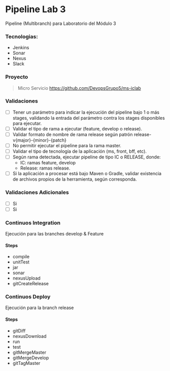 # Pipeline Lab 3

Pipeline (Multibranch) para Laboratorio del Módulo 3

### Tecnologias:

- Jenkins
- Sonar
- Nexus
- Slack

### Proyecto

> Micro Servicio
> https://github.com/DevopsGrupo5/ms-iclab

### Validaciones

- [ ] Tener un parámetro para indicar la ejecución del pipeline bajo 1 o más stages, validando la entrada del parámetro contra los stages disponibles para ejecutar.
- [ ] Validar el tipo de rama a ejecutar (feature, develop o release).
- [ ] Validar formato de nombre de rama release según patrón release-v{major}-{minor}-{patch}
- [ ] No permitir ejecutar el pipeline para la rama master.
- [ ] Validar el tipo de tecnología de la aplicación (ms, front, bff, etc).
- [ ] Según rama detectada, ejecutar pipeline de tipo IC o RELEASE, donde:
  - IC: ramas feature, develop
  - Release: ramas release.
- [ ] Si la aplicación a procesar está bajo Maven o Gradle, validar existencia de archivos propios de la herramienta, según corresponda.

### Validaciones Adicionales

- [ ] Si
- [ ] Si

### Continuos Integration

Ejecución para las branches develop & Feature

#### Steps

- compile
- unitTest
- jar
- sonar
- nexusUpload
- gitCreateRelease

### Continuos Deploy

Ejecución para la branch release

#### Steps

- gitDiff
- nexusDownload
- run
- test
- gitMergeMaster
- gitMergeDevelop
- gitTagMaster
